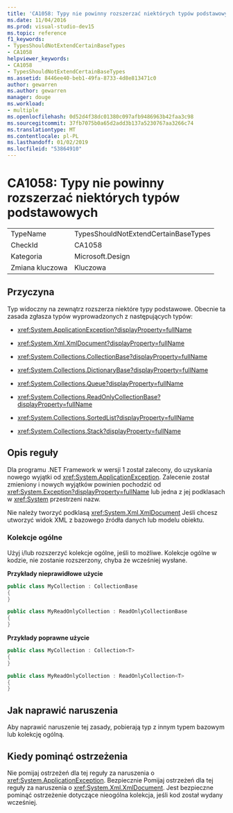 ```yaml
---
title: 'CA1058: Typy nie powinny rozszerzać niektórych typów podstawowych'
ms.date: 11/04/2016
ms.prod: visual-studio-dev15
ms.topic: reference
f1_keywords:
- TypesShouldNotExtendCertainBaseTypes
- CA1058
helpviewer_keywords:
- CA1058
- TypesShouldNotExtendCertainBaseTypes
ms.assetid: 8446ee40-beb1-49fa-8733-4d8e813471c0
author: gewarren
ms.author: gewarren
manager: douge
ms.workload:
- multiple
ms.openlocfilehash: 0d52d4f38dc01380c097afb9486963b42faa3c98
ms.sourcegitcommit: 37fb7075b0a65d2add3b137a5230767aa3266c74
ms.translationtype: MT
ms.contentlocale: pl-PL
ms.lasthandoff: 01/02/2019
ms.locfileid: "53864910"
---
```

# <a name="ca1058-types-should-not-extend-certain-base-types"></a>CA1058: Typy nie powinny rozszerzać niektórych typów podstawowych

|||
|-|-|
|TypeName|TypesShouldNotExtendCertainBaseTypes|
|CheckId|CA1058|
|Kategoria|Microsoft.Design|
|Zmiana kluczowa|Kluczowa|

## <a name="cause"></a>Przyczyna
 Typ widoczny na zewnątrz rozszerza niektóre typy podstawowe. Obecnie ta zasada zgłasza typów wyprowadzonych z następujących typów:

- <xref:System.ApplicationException?displayProperty=fullName>

- <xref:System.Xml.XmlDocument?displayProperty=fullName>

- <xref:System.Collections.CollectionBase?displayProperty=fullName>

- <xref:System.Collections.DictionaryBase?displayProperty=fullName>

- <xref:System.Collections.Queue?displayProperty=fullName>

- <xref:System.Collections.ReadOnlyCollectionBase?displayProperty=fullName>

- <xref:System.Collections.SortedList?displayProperty=fullName>

- <xref:System.Collections.Stack?displayProperty=fullName>

## <a name="rule-description"></a>Opis reguły
 Dla programu .NET Framework w wersji 1 został zalecony, do uzyskania nowego wyjątki od <xref:System.ApplicationException>. Zalecenie został zmieniony i nowych wyjątków powinien pochodzić od <xref:System.Exception?displayProperty=fullName> lub jedna z jej podklasach w <xref:System> przestrzeni nazw.

 Nie należy tworzyć podklasą <xref:System.Xml.XmlDocument> Jeśli chcesz utworzyć widok XML z bazowego źródła danych lub modelu obiektu.

### <a name="non-generic-collections"></a>Kolekcje ogólne
 Użyj i/lub rozszerzyć kolekcje ogólne, jeśli to możliwe. Kolekcje ogólne w kodzie, nie zostanie rozszerzony, chyba że wcześniej wysłane.

 **Przykłady nieprawidłowe użycie**

```csharp
public class MyCollection : CollectionBase
{
}

public class MyReadOnlyCollection : ReadOnlyCollectionBase
{
}
```

 **Przykłady poprawne użycie**

```csharp
public class MyCollection : Collection<T>
{
}

public class MyReadOnlyCollection : ReadOnlyCollection<T>
{
}
```

## <a name="how-to-fix-violations"></a>Jak naprawić naruszenia
 Aby naprawić naruszenie tej zasady, pobierają typ z innym typem bazowym lub kolekcję ogólną.

## <a name="when-to-suppress-warnings"></a>Kiedy pominąć ostrzeżenia
 Nie pomijaj ostrzeżeń dla tej reguły za naruszenia o <xref:System.ApplicationException>. Bezpiecznie Pomijaj ostrzeżeń dla tej reguły za naruszenia o <xref:System.Xml.XmlDocument>. Jest bezpieczne pominąć ostrzeżenie dotyczące nieogólna kolekcja, jeśli kod został wydany wcześniej.